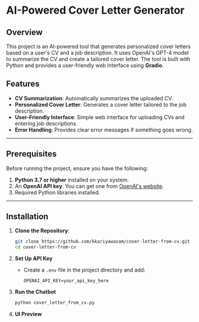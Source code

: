 # AI-Powered Cover Letter Generator

## Overview

This project is an AI-powered tool that generates personalized cover letters based on a user's CV and a job description. It uses OpenAI's GPT-4 model to summarize the CV and create a tailored cover letter. The tool is built with Python and provides a user-friendly web interface using **Gradio**.

## Features

- **CV Summarization**: Automatically summarizes the uploaded CV.
- **Personalized Cover Letter**: Generates a cover letter tailored to the job description.
- **User-Friendly Interface**: Simple web interface for uploading CVs and entering job descriptions.
- **Error Handling**: Provides clear error messages if something goes wrong.

---

## Prerequisites

Before running the project, ensure you have the following:

1. **Python 3.7 or higher** installed on your system.
2. An **OpenAI API key**. You can get one from [OpenAI's website](https://platform.openai.com/).
3. Required Python libraries installed.

---

## Installation

1. **Clone the Repository**:

   ```bash
   git clone https://github.com/kkariyawasam/cover-letter-from-cv.git
   cd cover-letter-from-cv
   ```

2. **Set Up API Key**

   - Create a `.env` file in the project directory and add:
     ```
     OPENAI_API_KEY=your_api_key_here
     ```

3. **Run the Chatbot**

   ```bash
   python cover_letter_from_cv.py
   ```

4. **UI Preview**
